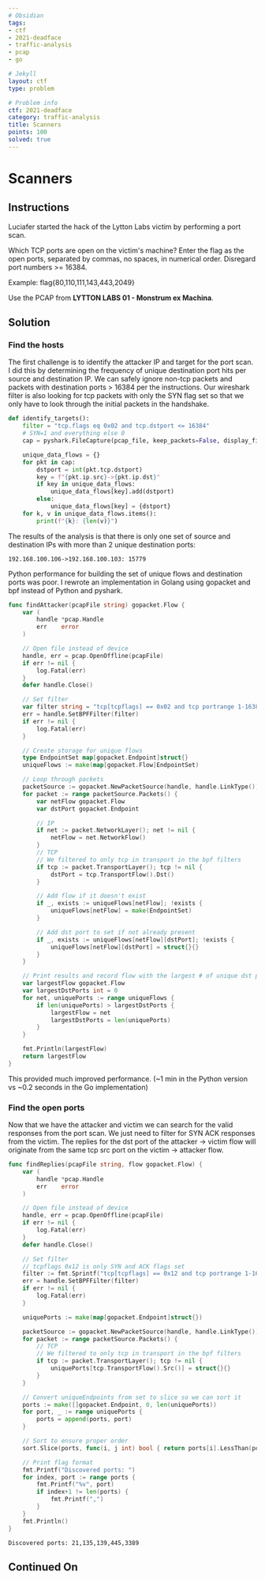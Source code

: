 ```yaml
---
# Obsidian
tags:
- ctf
- 2021-deadface
- traffic-analysis
- pcap
- go

# Jekyll
layout: ctf
type: problem

# Problem info
ctf: 2021-deadface
category: traffic-analysis
title: Scanners
points: 100
solved: true
---
```


# Scanners

## Instructions

Luciafer started the hack of the Lytton Labs victim by performing a port scan.

Which TCP ports are open on the victim's machine? Enter the flag as the open ports, separated by commas, no spaces, in numerical order. Disregard port numbers >= 16384.

Example: flag{80,110,111,143,443,2049}

Use the PCAP from **LYTTON LABS 01 - Monstrum ex Machina**.

## Solution

### Find the hosts
The first challenge is to identify the attacker IP and target for the port scan. I did this by determining the frequency of unique destination port hits per source and destination IP. We can safely ignore non-tcp packets and packets with destination ports > 16384 per the instructions. Our wireshark filter is also looking for tcp packets with only the SYN flag set so that we only have to look through the initial packets in the handshake.

```python
def identify_targets():
    filter = "tcp.flags eq 0x02 and tcp.dstport <= 16384"
    # SYN=1 and everything else 0
    cap = pyshark.FileCapture(pcap_file, keep_packets=False, display_filter=filter)

    unique_data_flows = {}
    for pkt in cap:
        dstport = int(pkt.tcp.dstport)
        key = f"{pkt.ip.src}->{pkt.ip.dst}"
        if key in unique_data_flows: 
            unique_data_flows[key].add(dstport)
        else:
            unique_data_flows[key] = {dstport}
    for k, v in unique_data_flows.items():
        print(f"{k}: {len(v)}")
```

The results of the analysis is that there is only one set of source and destination IPs with more than 2 unique destination ports:

```
192.168.100.106->192.168.100.103: 15779
```

Python performance for building the set of unique flows and destination ports was poor. I rewrote an implementation in Golang using gopacket and bpf instead of Python and pyshark.

```go
func findAttacker(pcapFile string) gopacket.Flow {
	var (
		handle *pcap.Handle
		err    error
	)

	// Open file instead of device
	handle, err = pcap.OpenOffline(pcapFile)
	if err != nil {
		log.Fatal(err)
	}
	defer handle.Close()

	// Set filter
	var filter string = "tcp[tcpflags] == 0x02 and tcp portrange 1-16384"
	err = handle.SetBPFFilter(filter)
	if err != nil {
		log.Fatal(err)
	}

	// Create storage for unique flows
	type EndpointSet map[gopacket.Endpoint]struct{}
	uniqueFlows := make(map[gopacket.Flow]EndpointSet)

	// Loop through packets
	packetSource := gopacket.NewPacketSource(handle, handle.LinkType())
	for packet := range packetSource.Packets() {
		var netFlow gopacket.Flow
		var dstPort gopacket.Endpoint

		// IP
		if net := packet.NetworkLayer(); net != nil {
			netFlow = net.NetworkFlow()
		}
		// TCP
		// We filtered to only tcp in transport in the bpf filters
		if tcp := packet.TransportLayer(); tcp != nil {
			dstPort = tcp.TransportFlow().Dst()
		}

		// Add flow if it doesn't exist
		if _, exists := uniqueFlows[netFlow]; !exists {
			uniqueFlows[netFlow] = make(EndpointSet)
		}

		// Add dst port to set if not already present
		if _, exists := uniqueFlows[netFlow][dstPort]; !exists {
			uniqueFlows[netFlow][dstPort] = struct{}{}
		}
	}

	// Print results and record flow with the largest # of unique dst ports
	var largestFlow gopacket.Flow
	var largestDstPorts int = 0
	for net, uniquePorts := range uniqueFlows {
		if len(uniquePorts) > largestDstPorts {
			largestFlow = net
			largestDstPorts = len(uniquePorts)
		}
	}

	fmt.Println(largestFlow)
	return largestFlow
}
```

This provided much improved performance. (~1 min in the Python version vs ~0.2 seconds in the Go implementation)

### Find the open ports
Now that we have the attacker and victim we can search for the valid responses from the port scan. We just need to filter for SYN ACK responses from the victim. The replies for the dst port of the attacker -> victim flow will originate from the same tcp src port on the victim -> attacker flow.   

```go
func findReplies(pcapFile string, flow gopacket.Flow) {
	var (
		handle *pcap.Handle
		err    error
	)

	// Open file instead of device
	handle, err = pcap.OpenOffline(pcapFile)
	if err != nil {
		log.Fatal(err)
	}
	defer handle.Close()

	// Set filter
	// tcpflags 0x12 is only SYN and ACK flags set
	filter := fmt.Sprintf("tcp[tcpflags] == 0x12 and tcp portrange 1-16384 and src host %v and dst host %v", flow.Dst(), flow.Src())
	err = handle.SetBPFFilter(filter)
	if err != nil {
		log.Fatal(err)
	}

	uniquePorts := make(map[gopacket.Endpoint]struct{})

	packetSource := gopacket.NewPacketSource(handle, handle.LinkType())
	for packet := range packetSource.Packets() {
		// TCP
		// We filtered to only tcp in transport in the bpf filters
		if tcp := packet.TransportLayer(); tcp != nil {
			uniquePorts[tcp.TransportFlow().Src()] = struct{}{}
		}
	}

	// Convert uniqueEndpoints from set to slice so we can sort it
	ports := make([]gopacket.Endpoint, 0, len(uniquePorts))
	for port, _ := range uniquePorts {
		ports = append(ports, port)
	}

	// Sort to ensure proper order
	sort.Slice(ports, func(i, j int) bool { return ports[i].LessThan(ports[j]) })

	// Print flag format
	fmt.Printf("Discovered ports: ")
	for index, port := range ports {
		fmt.Printf("%v", port)
		if index+1 != len(ports) {
			fmt.Printf(",")
		}
	}
	fmt.Println()
}
```

```
Discovered ports: 21,135,139,445,3389
```
## Continued On


